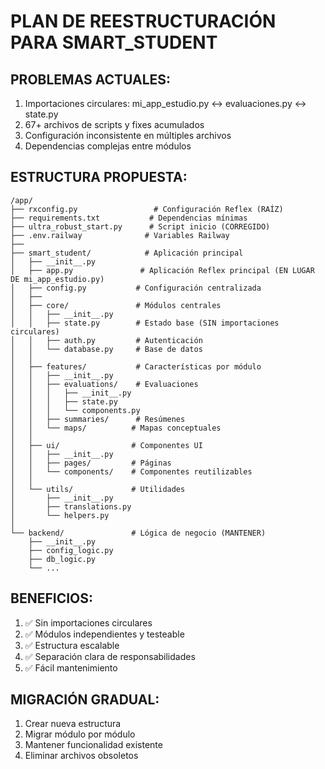 # PLAN DE REESTRUCTURACIÓN PARA SMART_STUDENT

## PROBLEMAS ACTUALES:
1. Importaciones circulares: mi_app_estudio.py ↔ evaluaciones.py ↔ state.py
2. 67+ archivos de scripts y fixes acumulados
3. Configuración inconsistente en múltiples archivos
4. Dependencias complejas entre módulos

## ESTRUCTURA PROPUESTA:

```
/app/
├── rxconfig.py                 # Configuración Reflex (RAÍZ)
├── requirements.txt           # Dependencias mínimas
├── ultra_robust_start.py      # Script inicio (CORREGIDO)
├── .env.railway              # Variables Railway
├── 
├── smart_student/            # Aplicación principal
│   ├── __init__.py
│   ├── app.py               # Aplicación Reflex principal (EN LUGAR DE mi_app_estudio.py)
│   ├── config.py           # Configuración centralizada
│   ├── 
│   ├── core/               # Módulos centrales
│   │   ├── __init__.py
│   │   ├── state.py        # Estado base (SIN importaciones circulares)
│   │   ├── auth.py         # Autenticación
│   │   └── database.py     # Base de datos
│   │
│   ├── features/           # Características por módulo
│   │   ├── __init__.py
│   │   ├── evaluations/    # Evaluaciones
│   │   │   ├── __init__.py
│   │   │   ├── state.py
│   │   │   └── components.py
│   │   ├── summaries/      # Resúmenes
│   │   └── maps/          # Mapas conceptuales
│   │
│   ├── ui/                # Componentes UI
│   │   ├── __init__.py
│   │   ├── pages/         # Páginas
│   │   └── components/    # Componentes reutilizables
│   │
│   └── utils/             # Utilidades
│       ├── __init__.py
│       ├── translations.py
│       └── helpers.py
│
└── backend/               # Lógica de negocio (MANTENER)
    ├── __init__.py
    ├── config_logic.py
    ├── db_logic.py
    └── ...
```

## BENEFICIOS:
1. ✅ Sin importaciones circulares
2. ✅ Módulos independientes y testeable
3. ✅ Estructura escalable
4. ✅ Separación clara de responsabilidades
5. ✅ Fácil mantenimiento

## MIGRACIÓN GRADUAL:
1. Crear nueva estructura
2. Migrar módulo por módulo
3. Mantener funcionalidad existente
4. Eliminar archivos obsoletos

